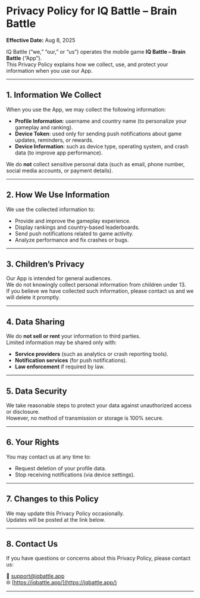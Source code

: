 # Privacy Policy for IQ Battle – Brain Battle

**Effective Date:** Aug 8, 2025

IQ Battle (“we,” “our,” or “us”) operates the mobile game **IQ Battle – Brain Battle** (“App”).  
This Privacy Policy explains how we collect, use, and protect your information when you use our App.

---

## 1. Information We Collect

When you use the App, we may collect the following information:

- **Profile Information**: username and country name (to personalize your gameplay and ranking).
- **Device Token**: used only for sending push notifications about game updates, reminders, or rewards.
- **Device Information**: such as device type, operating system, and crash data (to improve app performance).

We do **not** collect sensitive personal data (such as email, phone number, social media accounts, or payment details).

---

## 2. How We Use Information

We use the collected information to:

- Provide and improve the gameplay experience.
- Display rankings and country-based leaderboards.
- Send push notifications related to game activity.
- Analyze performance and fix crashes or bugs.

---

## 3. Children’s Privacy

Our App is intended for general audiences.  
We do not knowingly collect personal information from children under 13.  
If you believe we have collected such information, please contact us and we will delete it promptly.

---

## 4. Data Sharing

We do **not sell or rent** your information to third parties.  
Limited information may be shared only with:

- **Service providers** (such as analytics or crash reporting tools).  
- **Notification services** (for push notifications).  
- **Law enforcement** if required by law.  

---

## 5. Data Security

We take reasonable steps to protect your data against unauthorized access or disclosure.  
However, no method of transmission or storage is 100% secure.

---

## 6. Your Rights

You may contact us at any time to:

- Request deletion of your profile data.  
- Stop receiving notifications (via device settings).  

---

## 7. Changes to this Policy

We may update this Privacy Policy occasionally.  
Updates will be posted at the link below.

---

## 8. Contact Us

If you have questions or concerns about this Privacy Policy, please contact us:

📧 [support@iqbattle.app](mailto:support@iqbattle.app)  
🌐 [https://iqbattle.app/](https://iqbattle.app/)

---
